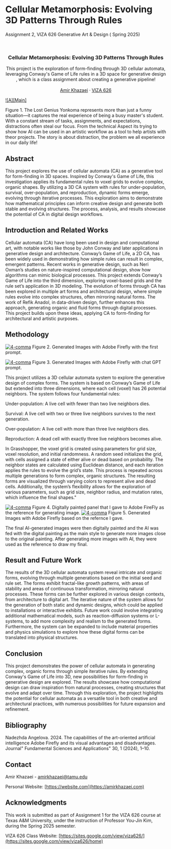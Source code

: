 # Cellular Metamorphosis: Evolving 3D Patterns Through Rules 

Assignment 2, VIZA 626 Generative Art &amp; Design ( Spring 2025)


<!-- Improved compatibility of back to top link: See: https://github.com/othneildrew/Best-README-Template/pull/73 -->
<a id="readme-top"></a>

<!-- PROJECT SHIELDS -->
<!--
*** I'm using markdown "reference style" links for readability.
*** Reference links are enclosed in brackets [ ] instead of parentheses ( ).
*** See the bottom of this document for the declaration of the reference variables
*** for contributors-url, forks-url, etc. This is an optional, concise syntax you may use.
*** https://www.markdownguide.org/basic-syntax/#reference-style-links
-->




<!-- PROJECT LOGO -->
<br />
<div align="center">
  </a>

  <h3 align="center">Cellular Metamorphosis: Evolving 3D Patterns Through Rules </h3>

  <p align="center">
 This project is the exploration of form-finding through 3D cellular automata, leveraging Conway's Game of Life rules in a 3D space for generative design , which is a class assignment about creating a generative pipeline!
    <br />
    <a 
    <br />
    <br />
    <a href="https://amirkhazaei.com">Amir Khazaei</a>
    &middot;
    <a href="https://sites.google.com/view/viza626/home">VIZA 626</a>
  </p>
</div>

[![A][Main]](https://example.com)

Figure 1. The Lost Genius Yonkoma represents more than just a funny situation—it captures the real experience of being a busy master's student. With a constant stream of tasks, assignments, and expectations, distractions often steal our focus. From the technical Aspect its trying to show how AI can be used in an artistic workflow as a tool to help artists with theor projects. The story is about distraction, the problem we all experience in our daily life!
<!-- Abstract -->
## Abstract
This project explores the use of cellular automata (CA) as a generative tool for form-finding in 3D spaces. Inspired by Conway's Game of Life, this investigation applies its fundamental rules to voxel grids to evolve complex, organic shapes. By utilizing a 3D CA system with rules for under-population, survival, over-population, and reproduction, dynamic forms emerge, evolving through iterative processes. This exploration aims to demonstrate how mathematical principles can inform creative design and generate both stable and evolving structures. The process, analysis, and results showcase the potential of CA in digital design workflows.


<!-- Introduction and Related Works -->
## Introduction and Related Works

Cellular automata (CA) have long been used in design and computational art, with notable works like those by John Conway and later applications in generative design and architecture. Conway’s Game of Life, a 2D CA, has been widely used in demonstrating how simple rules can result in complex, emergent patterns. Recent works in generative design, such as Neri Oxman’s studies on nature-inspired computational design, show how algorithms can mimic biological processes. This project extends Conway’s Game of Life into the third dimension, exploring voxel-based grids and the rule set’s application in 3D modeling. The evolution of forms through CA has been explored in multiple art forms and architectural design, where simple rules evolve into complex structures, often mirroring natural forms. The work of Refik Anadol, in data-driven design, further enhances this approach, generating organic and fluid forms through digital processes. This project builds upon these ideas, applying CA to form-finding for architectural and artistic purposes.

## Methodology

[![4-comma][images-fig2]](https://example.com)
Figure 2. Generated Images with Adobe Firefly with the first prompt.

[![4-comma][images-fig3]](https://example.com)
Figure 3. Generated Images with Adobe Firefly with chat GPT prompt.




This project utilizes a 3D cellular automata system to explore the generative design of complex forms. The system is based on Conway’s Game of Life but extended into three dimensions, where each cell (voxel) has 26 potential neighbors. The system follows four fundamental rules:

Under-population: A live cell with fewer than two live neighbors dies.

Survival: A live cell with two or three live neighbors survives to the next generation.

Over-population: A live cell with more than three live neighbors dies.

Reproduction: A dead cell with exactly three live neighbors becomes alive.

In Grasshopper, the voxel grid is created using parameters for grid size, voxel resolution, and initial randomness. A random seed initializes the grid, with cells assigned a state of either alive or dead based on probability. The neighbor states are calculated using Euclidean distance, and each iteration applies the rules to evolve the grid’s state. This process is repeated across multiple generations to form complex, organic structures. The resulting forms are visualized through varying colors to represent alive and dead cells. Additionally, the system’s flexibility allows for the exploration of various parameters, such as grid size, neighbor radius, and mutation rates, which influence the final shapes."


[![4-comma][images-fig4]](https://example.com)
Figure 4.  Digitally painted panel that I gave to Adobe FireFly as the reference for generating image.
[![4-comma][images-fig5]](https://example.com)
Figure 5. Generated Images with Adobe Firefly based on the refernce I gave.

The final AI-generated images were then digitally painted and the AI was fed with the digital painting as the main style to generate more images close to the original painting. After generating more images with AI, they were used as the reference to draw my final.




## Result and Future Work
The results of the 3D cellular automata system reveal intricate and organic forms, evolving through multiple generations based on the initial seed and rule set. The forms exhibit fractal-like growth patterns, with areas of stability and areas of continuous transformation, mirroring natural processes. These forms can be further explored in various design contexts, from architecture to digital art. The iterative nature of the system allows for the generation of both static and dynamic designs, which could be applied to installations or interactive exhibits. Future work could involve integrating additional mathematical models, such as reaction-diffusion systems or L-systems, to add more complexity and realism to the generated forms. Furthermore, the system can be expanded to include material properties and physics simulations to explore how these digital forms can be translated into physical structures.

## Conclusion
This project demonstrates the power of cellular automata in generating complex, organic forms through simple iterative rules. By extending Conway's Game of Life into 3D, new possibilities for form-finding in generative design are explored. The results showcase how computational design can draw inspiration from natural processes, creating structures that evolve and adapt over time. Through this exploration, the project highlights the potential for cellular automata as a versatile tool in both creative and architectural practices, with numerous possibilities for future expansion and refinement.

<!-- Bibliography -->
## Bibliography 
Nadezhda Angelova. 2024. The capabilities of the art-oriented artificial intelligence Adobe Firefly and its visual
advantages and disadvantages. Journal" Fundamental Sciences and Applications" 30, 1 (2024), 1–10.



<!-- CONTACT -->
## Contact

Amir Khazaei - amirkhazaei@tamu.edu

Personal Website: [https://website.com](https://amirkhazaei.com)




<!-- ACKNOWLEDGMENTS -->
## Acknowledgments

This work is submitted as part of Assignment 1 for the VIZA 626 course at Texas A&M University, under the instruction of Professor You-Jin Kim, during the Spring 2025 semester.

VIZA 626 Class Website: [https://sites.google.com/view/viza626/](https://sites.google.com/view/viza626/home)

<!-- MARKDOWN LINKS & IMAGES -->
<!-- https://www.markdownguide.org/basic-syntax/#reference-style-links -->
[contributors-shield]: https://img.shields.io/github/contributors/othneildrew/Best-README-Template.svg?style=for-the-badge
[contributors-url]: https://github.com/othneildrew/Best-README-Template/graphs/contributors
[forks-shield]: https://img.shields.io/github/forks/othneildrew/Best-README-Template.svg?style=for-the-badge
[forks-url]: https://github.com/othneildrew/Best-README-Template/network/members
[stars-shield]: https://img.shields.io/github/stars/othneildrew/Best-README-Template.svg?style=for-the-badge
[stars-url]: https://github.com/othneildrew/Best-README-Template/stargazers
[issues-shield]: https://img.shields.io/github/issues/othneildrew/Best-README-Template.svg?style=for-the-badge
[issues-url]: https://github.com/othneildrew/Best-README-Template/issues
[license-shield]: https://img.shields.io/github/license/othneildrew/Best-README-Template.svg?style=for-the-badge
[license-url]: https://github.com/othneildrew/Best-README-Template/blob/master/LICENSE.txt
[linkedin-shield]: https://img.shields.io/badge/-LinkedIn-black.svg?style=for-the-badge&logo=linkedin&colorB=555
[linkedin-url]: https://linkedin.com/in/othneildrew
[product-screenshot]: images/screenshot.png
[images]: images/Main.jpg
[images-fig2]: images/fig2.jpg
[images-fig3]: images/fig3.png
[images-fig4]: images/fig4.png
[images-fig5]: images/fig5.png
[Next.js]: https://img.shields.io/badge/next.js-000000?style=for-the-badge&logo=nextdotjs&logoColor=white
[Next-url]: https://nextjs.org/
[React.js]: https://img.shields.io/badge/React-20232A?style=for-the-badge&logo=react&logoColor=61DAFB
[React-url]: https://reactjs.org/
[Vue.js]: https://img.shields.io/badge/Vue.js-35495E?style=for-the-badge&logo=vuedotjs&logoColor=4FC08D
[Vue-url]: https://vuejs.org/
[Angular.io]: https://img.shields.io/badge/Angular-DD0031?style=for-the-badge&logo=angular&logoColor=white
[Angular-url]: https://angular.io/
[Svelte.dev]: https://img.shields.io/badge/Svelte-4A4A55?style=for-the-badge&logo=svelte&logoColor=FF3E00
[Svelte-url]: https://svelte.dev/
[Laravel.com]: https://img.shields.io/badge/Laravel-FF2D20?style=for-the-badge&logo=laravel&logoColor=white
[Laravel-url]: https://laravel.com
[Bootstrap.com]: https://img.shields.io/badge/Bootstrap-563D7C?style=for-the-badge&logo=bootstrap&logoColor=white
[Bootstrap-url]: https://getbootstrap.com
[JQuery.com]: https://img.shields.io/badge/jQuery-0769AD?style=for-the-badge&logo=jquery&logoColor=white
[JQuery-url]: https://jquery.com 

